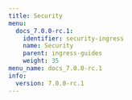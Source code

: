 ```yaml
---
title: Security
menu:
  docs_7.0.0-rc.1:
    identifier: security-ingress
    name: Security
    parent: ingress-guides
    weight: 35
menu_name: docs_7.0.0-rc.1
info:
  version: 7.0.0-rc.1
---
```


